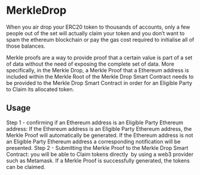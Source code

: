 # MerkleDrop

When you air drop your ERC20 token to thousands of accounts,  only a few people out of the set will actually claim your token and you don’t want to spam the
ethereum blockchain or pay the gas cost required to initialise all of those balances.

Merkle proofs are a way to provide proof that a certain value is part of a set of data without the need of exposing the complete set of data. 
More specifically, in the Merkle Drop, a Merkle Proof that a Ethereum address is included within the Merkle Root of the Merkle Drop Smart Contract needs to be 
provided to the Merkle Drop Smart Contract in order for an Eligible Party to Claim its allocated token.

## Usage

Step 1 - confirming if an Ethereum address is an Eligible Party Ethereum address: If the Ethereum address is an Eligible Party Ethereum address, 
        the Merkle Proof will automatically be generated. If the Ethereum address is not an Eligible Party Ethereum address a corresponding notification 
        will be presented.
Step 2 - Submitting the Merkle Proof to the Merkle Drop Smart Contract: you will be able to Claim tokens directly  by using a web3 provider such as Metamask. 
         If a Merkle Proof is successfully generated, the tokens can be claimed.
